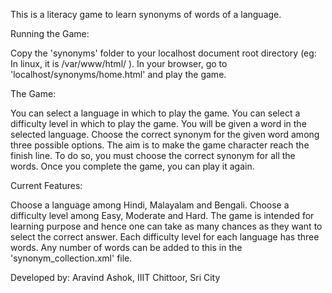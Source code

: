 This is a literacy game to learn synonyms of words of a language.


Running the Game:

Copy the 'synonyms' folder to your localhost document root directory (eg: In linux, it is /var/www/html/ ).
In your browser, go to 'localhost/synonyms/home.html' and play the game.


The Game:

You can select a language in which to play the game.
You can select a difficulty level in which to play the game.
You will be given a word in the selected language.
Choose the correct synonym for the given word among three possible options.
The aim is to make the game character reach the finish line.
To do so, you must choose the correct synonym for all the words.
Once you complete the game, you can play it again.


Current Features:

Choose a language among Hindi, Malayalam and Bengali.
Choose a difficulty level among Easy, Moderate and Hard.
The game is intended for learning purpose and hence one can take as many chances as they want to select the correct answer.
Each difficulty level for each language has three words. Any number of words can be added to this in the 'synonym_collection.xml' file.


Developed by: Aravind Ashok, IIIT Chittoor, Sri City
